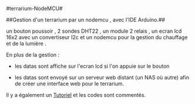 #terrarium-NodeMCU#



##Gestion d'un terrarium par un nodemcu , avec l'IDE Arduino.##

un bouton poussoir , 2 sondes DHT22 , un module 2 relais , un ecran lcd 16x2 avec un convertiseur I2c et un nodemcu pour la  gestion du chauffage et de la lumière .

En plus de la gestion :

- les datas sont affiche sur l'ecran lcd si l'on appuie sur le bouton

- les datas sont envoyé sur un serveur web distant (un NAS où autre) afin de créer une interface web pour le terrarium.

Il y a également un [Tutoriel](https://nasfamilyone.synology.me/tuto&co/tutoriels/tuto-terranodemcu/) et les codes sont commentés.






 
     
